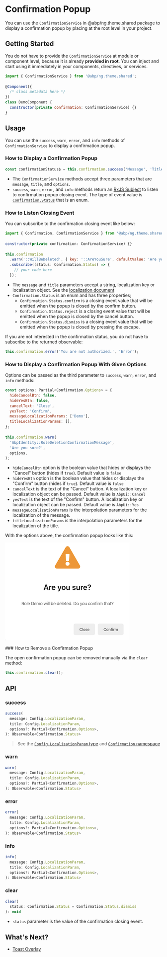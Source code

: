 # Confirmation Popup

You can use the `ConfirmationService` in @abp/ng.theme.shared package to display a confirmation popup by placing at the root level in your project.


## Getting Started

You do not have to provide the `ConfirmationService` at module or component level, because it is already **provided in root**. You can inject and start using it immediately in your components, directives, or services.


```js
import { ConfirmationService } from '@abp/ng.theme.shared';

@Component({
  /* class metadata here */
})
class DemoComponent {
  constructor(private confirmation: ConfirmationService) {}
}
```

## Usage

You can use the `success`, `warn`, `error`, and `info` methods of `ConfirmationService` to display a confirmation popup.

### How to Display a Confirmation Popup

```js
const confirmationStatus$ = this.confirmation.success('Message', 'Title');
```

- The `ConfirmationService` methods accept three parameters that are `message`, `title`, and `options`.
- `success`, `warn`, `error`, and `info` methods return an [RxJS Subject](https://rxjs-dev.firebaseapp.com/guide/subject) to listen to confirmation popup closing event. The type of event value is [`Confirmation.Status`](https://github.com/abpframework/abp/blob/master/npm/ng-packs/packages/theme-shared/src/lib/models/confirmation.ts#L24) that is an enum.

### How to Listen Closing Event

You can subscribe to the confirmation closing event like below:

```js
import { Confirmation, ConfirmationService } from '@abp/ng.theme.shared';

constructor(private confirmation: ConfirmationService) {}

this.confirmation
  .warn('::WillBeDeleted', { key: '::AreYouSure', defaultValue: 'Are you sure?' })
  .subscribe((status: Confirmation.Status) => {
    // your code here
  });
```


- The `message` and `title` parameters accept a string, localization key or localization object. See the [localization document](./Localization.md)
- `Confirmation.Status` is an enum and has three properties;
    - `Confirmation.Status.confirm` is a closing event value that will be emitted when the popup is closed by the confirm button.
    - `Confirmation.Status.reject` is a closing event value that will be emitted when the popup is closed by the cancel button.
    - `Confirmation.Status.dismiss` is a closing event value that will be emitted when the popup is closed by pressing the escape.


If you are not interested in the confirmation status, you do not have to subscribe to the returned observable:

```js
this.confirmation.error('You are not authorized.', 'Error');
```

### How to Display a Confirmation Popup With Given Options

Options can be passed as the third parameter to `success`, `warn`, `error`, and `info` methods:

```js
const options: Partial<Confirmation.Options> = {
  hideCancelBtn: false,
  hideYesBtn: false,
  cancelText: 'Close',
  yesText: 'Confirm',
  messageLocalizationParams: ['Demo'],
  titleLocalizationParams: [],
};

this.confirmation.warn(
  'AbpIdentity::RoleDeletionConfirmationMessage',
  'Are you sure?',
  options,
);
```

- `hideCancelBtn` option is the boolean value that hides or displays the "Cancel" button (hides if `true`). Default value is `false`
- `hideYesBtn` option is the boolean value that hides or displays the "Confirm" button (hides if `true`). Default value is `false`
- `cancelText` is the text of the "Cancel" button. A localization key or localization object can be passed. Default value is `AbpUi::Cancel`
- `yesText` is the text of the "Confirm" button. A localization key or localization object can be passed. Default value is `AbpUi::Yes`
- `messageLocalizationParams` is the interpolation parameters for the localization of the message.
- `titleLocalizationParams` is the interpolation parameters for the localization of the title.

With the options above, the confirmation popup looks like this:

![confirmation](./images/confirmation.png)

### How to Remove a Confirmation Popup

The open confirmation popup can be removed manually via the `clear` method:

```js
this.confirmation.clear();
```

## API

### success

```js
success(
  message: Config.LocalizationParam,
  title: Config.LocalizationParam,
  options?: Partial<Confirmation.Options>,
): Observable<Confirmation.Status>
```

> See the [`Config.LocalizationParam` type](https://github.com/abpframework/abp/blob/master/npm/ng-packs/packages/core/src/lib/models/config.ts#L46) and [`Confirmation` namespace](https://github.com/abpframework/abp/blob/master/npm/ng-packs/packages/theme-shared/src/lib/models/confirmation.ts)


### warn

```js
warn(
  message: Config.LocalizationParam,
  title: Config.LocalizationParam,
  options?: Partial<Confirmation.Options>,
): Observable<Confirmation.Status>
```

### error

```js
error(
  message: Config.LocalizationParam,
  title: Config.LocalizationParam,
  options?: Partial<Confirmation.Options>,
): Observable<Confirmation.Status>
```

### info

```js
info(
  message: Config.LocalizationParam,
  title: Config.LocalizationParam,
  options?: Partial<Confirmation.Options>,
): Observable<Confirmation.Status>
```

### clear

```js
clear(
  status: Confirmation.Status = Confirmation.Status.dismiss
): void
```

- `status` parameter is the value of the confirmation closing event.


## What's Next?

- [Toast Overlay](./Toaster-Service.md)
